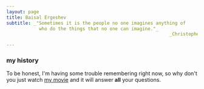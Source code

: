 ```yaml
---
layout: page
title: Baisal Ergeshev
subtitle: _"Sometimes it is the people no one imagines anything of 
            who do the things that no one can imagine."_
                                                            _Christopher Morcom_

---
```






### my history

To be honest, I'm having some trouble remembering right now, so why don't you just watch [my movie](http://en.wikipedia.org/wiki/The_Princess_Bride_%28film%29) and it will answer **all** your questions.
